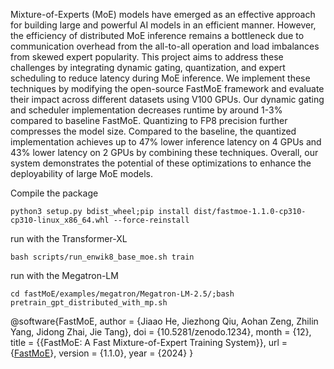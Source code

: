 Mixture-of-Experts (MoE) models have emerged as an effective approach for building large and powerful AI models in an efficient manner. However, the efficiency of distributed MoE inference remains a bottleneck due to communication overhead from the all-to-all operation and load imbalances from skewed expert popularity. This project aims to address these challenges by integrating dynamic gating, quantization, and expert scheduling to reduce latency during MoE inference. We implement these techniques by modifying the open-source FastMoE framework and evaluate their impact across different datasets using V100 GPUs. Our dynamic gating and scheduler implementation decreases runtime by around 1-3% compared to baseline FastMoE. Quantizing to FP8 precision further compresses the model size. Compared to the baseline, the quantized implementation achieves up to 47% lower inference latency on 4 GPUs and 43% lower latency on 2 GPUs by combining these techniques. Overall, our system demonstrates the potential of these optimizations to enhance the deployability of large MoE models.


Compile the package
```
python3 setup.py bdist_wheel;pip install dist/fastmoe-1.1.0-cp310-cp310-linux_x86_64.whl --force-reinstall
```


run with the Transformer-XL

```
bash scripts/run_enwik8_base_moe.sh train
```

run with the Megatron-LM
```
cd fastMoE/examples/megatron/Megatron-LM-2.5/;bash pretrain_gpt_distributed_with_mp.sh
```


@software{FastMoE,
  author = {Jiaao He, Jiezhong Qiu, Aohan Zeng, Zhilin Yang, Jidong Zhai, Jie Tang},
  doi = {10.5281/zenodo.1234},
  month = {12},
  title = {{FastMoE: A Fast Mixture-of-Expert Training System}},
  url = {[FastMoE](https://github.com/laekov/fastmoe)},
  version = {1.1.0},
  year = {2024}
}
